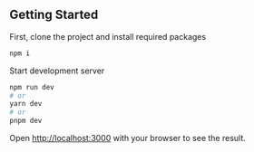 
## Getting Started
First, clone the project and install required packages
```bash
npm i
```
Start development server
```bash
npm run dev
# or
yarn dev
# or
pnpm dev
```

Open [http://localhost:3000](http://localhost:3000) with your browser to see the result.
